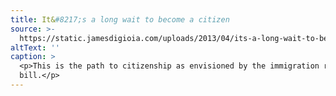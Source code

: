 ```yaml
---
title: It&#8217;s a long wait to become a citizen
source: >-
  https://static.jamesdigioia.com/uploads/2013/04/its-a-long-wait-to-become-a-citizen.jpg
altText: ''
caption: >
  <p>This is the path to citizenship as envisioned by the immigration reform
  bill.</p>
---
```


